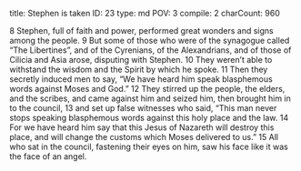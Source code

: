 title:          Stephen is taken
ID:             23
type:           md
POV:            3
compile:        2
charCount:      960


8 Stephen, full of faith and power, performed great wonders and signs among the people. 9 But some of those who were of the synagogue called “The Libertines”, and of the Cyrenians, of the Alexandrians, and of those of Cilicia and Asia arose, disputing with Stephen. 10 They weren’t able to withstand the wisdom and the Spirit by which he spoke. 11 Then they secretly induced men to say, “We have heard him speak blasphemous words against Moses and God.” 12 They stirred up the people, the elders, and the scribes, and came against him and seized him, then brought him in to the council, 13 and set up false witnesses who said, “This man never stops speaking blasphemous words against this holy place and the law. 14 For we have heard him say that this Jesus of Nazareth will destroy this place, and will change the customs which Moses delivered to us.” 15 All who sat in the council, fastening their eyes on him, saw his face like it was the face of an angel. 